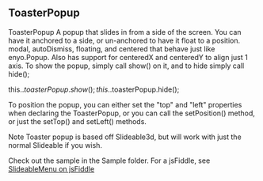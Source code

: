 
## ToasterPopup

ToasterPopup
A popup that slides in from a side of the screen.
You can have it anchored to a side, or un-anchored to have it float to a position.
modal, autoDismiss, floating, and centered that behave just like enyo.Popup.
Also has support for centeredX and centeredY to align just 1 axis.
To show the popup, simply call show() on it, and to hide simply call hide();

this.$.toasterPopup.show();
this.$.toasterPopup.hide();

To position the popup, you can either set the "top" and "left" properties when declaring the ToasterPopup, or you can call the setPosition() method, or just the setTop() and setLeft() methods.

Note Toaster popup is based off Slideable3d, but will work with just the normal Slideable if you wish.

Check out the sample in the Sample folder.
For a jsFiddle, see  [SlideableMenu on jsFiddle](http://jsfiddle.net/B4QHA/)

